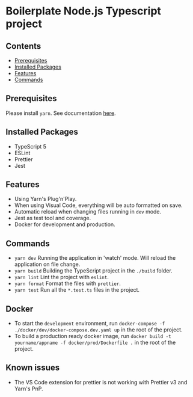 # Boilerplate Node.js Typescript project

## Contents

- [Prerequisites](#prerequisites)
- [Installed Packages](#installed-packages)
- [Features](#features)
- [Commands](#commands)

## Prerequisites

Please install `yarn`. See documentation [here](https://yarnpkg.com/getting-started/install).

## Installed Packages

- TypeScript 5
- ESLint
- Prettier
- Jest

## Features

- Using Yarn's Plug'n'Play.
- When using Visual Code, everything will be auto formatted on save.
- Automatic reload when changing files running in `dev` mode.
- Jest as test tool and coverage.
- Docker for development and production.

## Commands

- `yarn dev` Running the application in 'watch' mode. Will reload the application on file change.
- `yarn build` Building the TypeScript project in the `./build` folder.
- `yarn lint` Lint the project with `eslint`.
- `yarn format` Format the files with `prettier`.
- `yarn test` Run all the `*.test.ts` files in the project.

## Docker

- To start the `development` environment, run `docker-compose -f ./docker/dev/docker-compose.dev.yaml up` in the root of the project.
- To build a production ready docker image, run `docker build -t yourname/appname -f docker/prod/Dockerfile .` in the root of the project.

## Known issues

- The VS Code extension for prettier is not working with Prettier v3 and Yarn's PnP.
